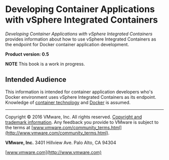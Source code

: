 # Developing Container Applications with vSphere Integrated Containers 

*Developing Container Applications with vSphere Integrated Containers* provides information about how to use vSphere Integrated Containers as the endpoint for Docker container application development.

**Product version: 0.5**

**NOTE**  This book is a work in progress.

## Intended Audience

This information is intended for container application developers who's Docker environment uses vSphere Integrated Containers as its endpoint. Knowledge of [container technology](https://en.wikipedia.org/wiki/Operating-system-level_virtualization) and [Docker](https://docs.docker.com/) is assumed.

----------

Copyright &copy; 2016 VMware, Inc. All rights reserved. [Copyright and trademark information](http://pubs.vmware.com/copyright-trademark.html). Any feedback you provide to VMware is subject to the terms at [www.vmware.com/community_terms.html](http://www.vmware.com/community_terms.html).

**VMware, Inc.**
3401 Hillview Ave.
Palo Alto, CA 94304

[www.vmware.com](http://www.vmware.com)
